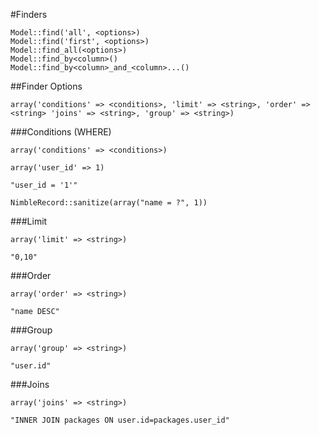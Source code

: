 #Finders

	Model::find('all', <options>)
	Model::find('first', <options>)
	Model::find_all(<options>)
	Model::find_by<column>()
	Model::find_by<column>_and_<column>...()
	
	
	
##Finder Options

	array('conditions' => <conditions>, 'limit' => <string>, 'order' => <string> 'joins' => <string>, 'group' => <string>)

###Conditions (WHERE)

`array('conditions' => <conditions>)`

`array('user_id' => 1)`
	
`"user_id = '1'"`
	
`NimbleRecord::sanitize(array("name = ?", 1))`

###Limit

`array('limit' => <string>)`

`"0,10"`

###Order

`array('order' => <string>)`

`"name DESC"`

###Group

`array('group' => <string>)`

`"user.id"`

###Joins

`array('joins' => <string>)`

`"INNER JOIN packages ON user.id=packages.user_id"`